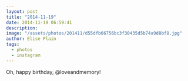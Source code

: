 ```yaml
---
layout: post
title: "2014-11-19"
date: 2014-11-19 06:59:41
description: 
image: "/assets/photos/201411/d55dfb66756bc3f30435d5b74a9d8bf8.jpg"
author: Elise Plain
tags: 
  - photos
  - instagram
---
```


Oh, happy birthday, @loveandmemory!
<p></p>

